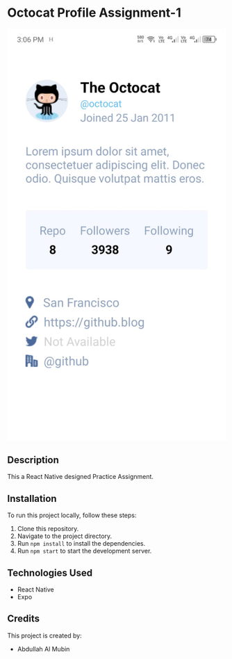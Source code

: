 # Octocat Profile Assignment-1

![Octocat Profile](./assets/projectSS.jpg)


## Description

This a React Native designed Practice Assignment.

## Installation

To run this project locally, follow these steps:

1. Clone this repository.
2. Navigate to the project directory.
3. Run `npm install` to install the dependencies.
4. Run `npm start` to start the development server.


## Technologies Used

- React Native
- Expo

## Credits

This project is created by:

- Abdullah Al Mubin
